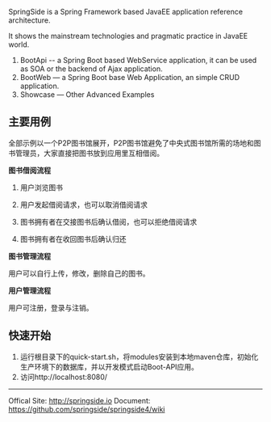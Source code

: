   SpringSide is a Spring Framework based JavaEE application reference architecture. 
  
  It shows the mainstream technologies and pragmatic practice in JavaEE world.  
  
  1. BootApi -- a Spring Boot based WebService application, it can be used as SOA or the backend of Ajax application.
  3. BootWeb — a Spring Boot base Web Application, an simple CRUD application.
  3. Showcase — Other Advanced Examples
 

## 主要用例

全部示例以一个P2P图书馆展开，P2P图书馆避免了中央式图书馆所需的场地和图书管理员，大家直接把图书放到应用里互相借阅。


**图书借阅流程**

1. 用户浏览图书

2. 用户发起借阅请求，也可以取消借阅请求

3. 图书拥有者在交接图书后确认借阅，也可以拒绝借阅请求

4. 图书拥有者在收回图书后确认归还

**图书管理流程**

用户可以自行上传，修改，删除自己的图书。

**用户管理流程**

用户可注册，登录与注销。

## 快速开始

1. 运行根目录下的quick-start.sh，将modules安装到本地maven仓库，初始化生产环境下的数据库，并以开发模式启动Boot-API应用。
2. 访问http://localhost:8080/




-------------------------------
Offical Site: http://springside.io
Document: https://github.com/springside/springside4/wiki